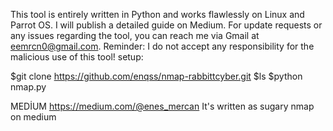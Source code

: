 This tool is entirely written in Python and works flawlessly on Linux and Parrot OS.
I will publish a detailed guide on Medium. 
For update requests or any issues regarding the tool, you can reach me via Gmail at eemrcn0@gmail.com. Reminder: I do not accept any responsibility for the malicious use of this tool!
setup:


$git clone https://github.com/enqss/nmap-rabbittcyber.git
$ls
$python nmap.py

MEDİUM
https://medium.com/@enes_mercan
It's written as sugary nmap on medium

